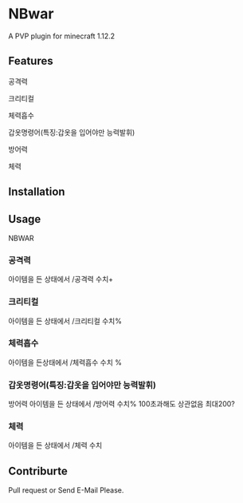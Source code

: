 # NBwar
A PVP plugin for minecraft 1.12.2

## Features
공격력 

크리티컬 

체력흡수 

갑옷명령어(특징:갑옷을 입어야만 능력발휘) 

방어력 

체력

## Installation

## Usage
NBWAR
### 공격력 
아이템을 든 상태에서 
/공격력 수치+ 
### 크리티컬 
아이템을 든 상태에서 
/크리티컬 수치%
### 체력흡수 
아이템을 든상태에서 
/체력흡수 수치 %
### 갑옷명령어(특징:갑옷을 입어야만 능력발휘) 
방어력 
아이템을 든 상태에서 
/방어력 수치% 100초과해도 상관없음 최대200?
### 체력
아이템을 든 상태에서 
/체력 수치 
## Contriburte
Pull request or Send E-Mail Please.